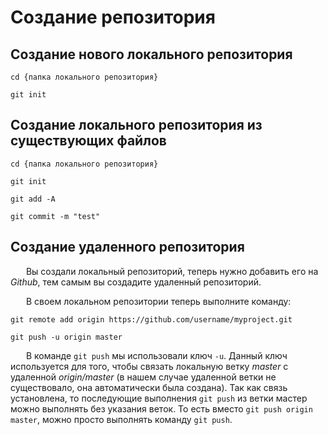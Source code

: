 #  Создание репозитория

## Создание нового локального репозитория 

```cd {папка локального репозитория}```

```git init```

## Создание локального репозитория из существующих файлов

```cd {папка локального репозитория}```

```git init```

```git add -A```

```git commit -m "test"```

## Создание удаленного репозитория

&emsp; &ensp;Вы создали локальный репозиторий, теперь нужно добавить его на *Github*, тем самым вы создадите удаленный репозиторий.

&emsp; &ensp;В своем локальном репозитории теперь выполните команду:

```git remote add origin https://github.com/username/myproject.git```

```git push -u origin master```

&emsp; &ensp;В команде ```git push``` мы использовали ключ ```-u```. Данный ключ используется для того, чтобы связать локальную ветку *master* с удаленной *origin/master* (в нашем случае удаленной ветки не существовало, она автоматически была создана). Так как связь установлена, то последующие выполнения ```git push``` из ветки мастер можно выполнять без указания веток. То есть вместо ```git push origin master```, можно просто выполнять команду ```git push```.
